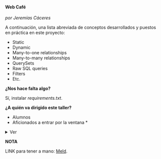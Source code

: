 #### Web Café
*por Jeremías Cáceres*

A continuación, una lista abreviada de conceptos desarrollados y puestos en práctica en este proyecto:

- Static
- Dynamic
- Many-to-one relationships
- Many-to-many relationships
- QuerySets
- Raw SQL queries
- Filters
- Etc.

**¿Nos hace falta algo?**

Sí, instalar *requirements.txt*.

**¿A quién va dirigido este taller?**

- Alumnos
- Aficionados a entrar por la ventana *

<details>
<summary markdown="span">Ver</summary>

> Hola.
</details>

**NOTA**

 LINK para tener a mano: [Meld](https://meldmerge.org/).